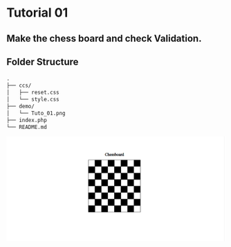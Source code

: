 # Tutorial 01

## Make the chess board and check Validation.

## Folder Structure

```
.
├── ccs/
│   ├── reset.css
│   └── style.css
├── demo/
│   └── Tuto_01.png
├── index.php
└── README.md
```

![Tuto_01.png](demo/preview.png)
